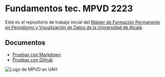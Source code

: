 # Fundamentos tec. MPVD 2223
Este es el repositorio de trabajo inicial del [Máster de Formación Permanente en Periodismo y Visualización de Datos de la Universidad de Alcalá](https://mpvd.es).

## Documentos

- [Pruebas con Markdown](pruebas-markdown.md)
- [Pruebas con Github](pruebas-github.md)

![Logo de MPVD en UAH](https://mpvd.es/images/logo.svg "MPVD en UAH")
